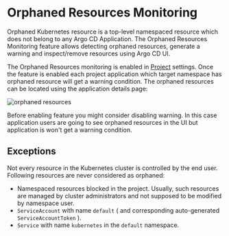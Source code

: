 # Orphaned Resources Monitoring

Orphaned Kubernetes resource is a top-level namespaced resource which does not belong to any Argo CD Application. The Orphaned Resources Monitoring feature allows detecting
orphaned resources, generate a warning and inspect/remove resources using Argo CD UI.

The Orphaned Resources monitoring is enabled in [Project](projects.md) settings. Once the feature is enabled each project application which target namespace has orphaned resource
will get a warning condition. The orphaned resources can be located using the application details page:

![orphaned resources](../assets/orphaned-resources.png)

Before enabling feature you might consider disabling warning. In this case application users are going to see orphaned resources in the UI but application is won't get a warning condition.

## Exceptions

Not every resource in the Kubernetes cluster is controlled by the end user. Following resources are never considered as orphaned:

* Namespaced resources blocked in the project. Usually, such resources are managed by cluster administrators and not supposed to be modified by namespace user.
* `ServiceAccount` with name `default` ( and corresponding auto-generated `ServiceAccountToken` ).
* `Service` with name `kubernetes` in the `default` namespace.
